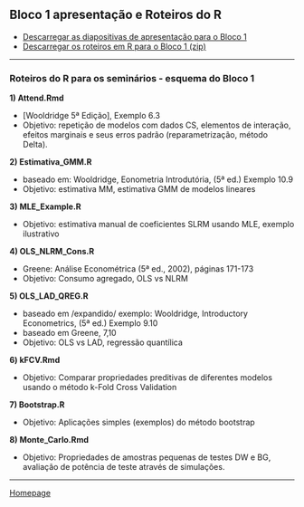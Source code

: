 ## Bloco 1 apresentação e Roteiros do R  

+ [Descarregar as diapositivas de apresentação para o Bloco 1](https://github.com/jr1056/Greene/tree/master/Block1/Block1.pdf)
+ [Descarregar os roteiros em R para o Bloco 1 (zip)](https://github.com/jr1056/Greene/tree/master/Block1/Block1.zip)

--- 

### Roteiros do R para os seminários - esquema do Bloco 1

**1) Attend.Rmd**
+ [Wooldridge 5ª Edição], Exemplo 6.3  
+ Objetivo: repetição de modelos com dados CS, elementos de interação, efeitos marginais e seus erros padrão (reparametrização, método Delta).  

**2) Estimativa_GMM.R**
+ baseado em: Wooldridge, Eonometria Introdutória, (5ª ed.) Exemplo 10.9  
+ Objetivo: estimativa MM, estimativa GMM de modelos lineares  

**3) MLE_Example.R**
+ Objetivo: estimativa manual de coeficientes SLRM usando MLE, exemplo ilustrativo  

**4) OLS_NLRM_Cons.R**  
+ Greene: Análise Econométrica (5ª ed., 2002), páginas 171-173  
+ Objetivo: Consumo agregado, OLS vs NLRM  

**5) OLS_LAD_QREG.R**   
+ baseado em /expandido/ exemplo: Wooldridge, Introductory Econometrics, (5ª ed.) Exemplo 9.10  
+ baseado em Greene, 7,10  
+ Objetivo: OLS vs LAD, regressão quantílica  

**6) kFCV.Rmd**  
+ Objetivo: Comparar propriedades preditivas de diferentes modelos usando o método k-Fold Cross Validation  

**7) Bootstrap.R**  
+ Objetivo: Aplicações simples (exemplos) do método bootstrap   

**8) Monte_Carlo.Rmd**
+ Objetivo: Propriedades de amostras pequenas de testes DW e BG, avaliação de potência de teste através de simulações.

---  

[Homepage](https://github.com/jr1056/Greene/)
